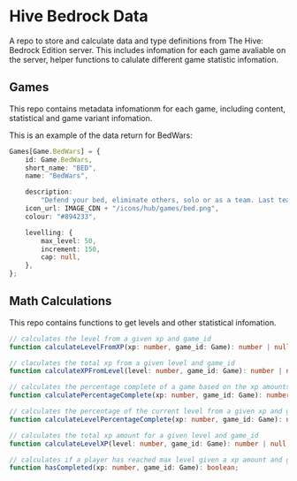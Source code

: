 # Hive Bedrock Data

A repo to store and calculate data and type definitions from The Hive: Bedrock Edition server. This includes infomation for each game avaliable on the server, helper functions to calulate different game statistic infomation.

## Games

This repo contains metadata infomationm for each game, including content, statistical and game variant infomation.

This is an example of the data return for BedWars:

```ts
Games[Game.BedWars] = {
    id: Game.BedWars,
    short_name: "BED",
    name: "BedWars",

    description:
        "Defend your bed, eliminate others, solo or as a team. Last team standing wins!",
    icon_url: IMAGE_CDN + "/icons/hub/games/bed.png",
    colour: "#894233",

    levelling: {
        max_level: 50,
        increment: 150,
        cap: null,
    },
};
```

## Math Calculations

This repo contains functions to get levels and other statistical infomation.

```ts
// calculates the level from a given xp and game_id
function calculateLevelFromXP(xp: number, game_id: Game): number | null;

// claculates the total xp from a given level and game_id
function calculateXPFromLevel(level: number, game_id: Game): number | null;

// calculates the percentage complete of a game based on the xp amounts from a given xp and game_id
function calculatePercentageComplete(xp: number, game_id: Game): number;

// calculates the percentage of the current level from a given xp and game_id
function calculateLevelPercentageComplete(xp: number, game_id: Game): number;

// calculates the total xp amount for a given level and game_id
function calculateLevelXP(level: number, game_id: Game): number | null;

// calculates if a player has reached max level given a xp amount and game_id
function hasCompleted(xp: number, game_id: Game): boolean;
```

